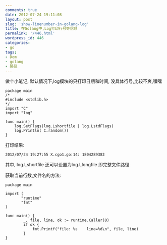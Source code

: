```yaml
---
comments: true
date: 2012-07-24 19:11:08
layout: post
slug: 'show-linenumber-in-golang-log'
title: 在Golang中,Log打印行号等信息
permalink: '/446.html'
wordpress_id: 446
categories:
- go
tags:
- Dom
- golang
- 路径
---
```


做个小笔记, 默认情况下,log模块的只打印日期和时间, 没具体行号,比较不爽,嘿嘿


    
    
    package main
    /*
    #include <stdlib.h>
    */
    import "C"
    import "log"
    
    func main() {
        log.SetFlags(log.Lshortfile | log.LstdFlags)
        log.Println( C.random())
    }
    


打印结果:

    
    
    2012/07/24 19:27:55 X.cgo1.go:14: 1804289383
    



其中, log.Lshortfile 还可以设置为log.Llongfile 即完整文件路径

获取当前行数,文件名的方法:

    
    
    package main
    
    import (
           "runtime"
           "fmt"
    )
    
    func main() {
            _, file, line, ok := runtime.Caller(0)
            if ok {
                fmt.Printf("file: %s    line=%d\n", file, line)
            }
    }
    

